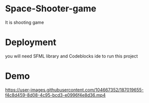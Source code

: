 # Space-Shooter-game
It is shooting game

# Deployment
you will need SFML library and Codeblocks ide to run this project


# Demo


https://user-images.githubusercontent.com/104667352/187019655-f4c8d459-8d08-4c95-bcd3-e0996f4e8d36.mp4

